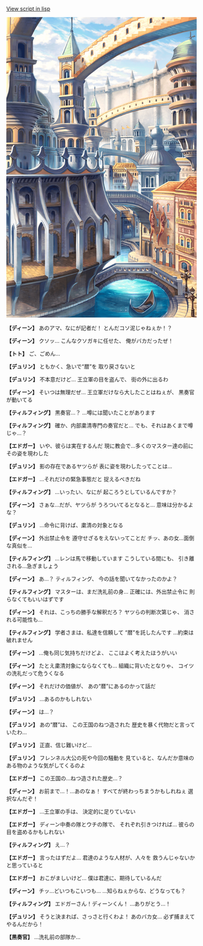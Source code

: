 [View script in lisp](../scripts/1630101.txt)

![006_town2.png](../images/backgrounds/006_town2.png)

**【ディーン】**
あのアマ、なにが記者だ！
とんだコソ泥じゃねぇか！？

**【ディーン】**
クソッ…
こんなクソガキに任せた、
俺がバカだったぜ！

**【トト】**
ご、ごめん…

**【デュリン】**
ともかく、急いで“暦”を
取り戻さないと

**【デュリン】**
不本意だけど…
王立軍の目を盗んで、
街の外に出るわ

**【ディーン】**
そいつは無理だぜ…
王立軍だけなら大したことはねぇが、
黒奏官が動いてる

**【ティルフィング】**
黒奏官…？
…噂には聞いたことがあります

**【ティルフィング】**
確か、内部粛清専門の奏官だと…
でも、それはあくまで噂じゃ…？

**【エドガー】**
いや、彼らは実在するんだ
現に教会で…多くのマスター達の前に
その姿を現わした

**【デュリン】**
影の存在であるヤツらが
表に姿を現わしたってことは…

**【エドガー】**
…それだけの緊急事態だと
捉えるべきだね

**【ティルフィング】**
…いったい、なにが
起ころうとしているんですか？

**【ディーン】**
さぁな…だが、ヤツらが
うろついてるとなると…
意味は分かるよな？

**【デュリン】**
…命令に背けば、粛清の対象となる

**【ディーン】**
外出禁止令を
遵守せざるをえないってことだ
チッ、あの女…面倒な真似を…

**【ティルフィング】**
…レンは馬で移動しています
こうしている間にも、
引き離される…急ぎましょう

**【ディーン】**
あ…？
ティルフィング、
今の話を聞いてなかったのかよ？

**【ティルフィング】**
マスターは、まだ洗礼前の身…
正確には、外出禁止令に
則らなくてもいいはずです

**【ディーン】**
それは、こっちの勝手な解釈だろ？
ヤツらの判断次第じゃ、
消される可能性も…

**【ティルフィング】**
学者さまは、私達を信頼して
“暦”を託したんです
…約束は破れません

**【ディーン】**
…俺も同じ気持ちだけどよ、
ここはよく考えたほうがいい

**【ディーン】**
たとえ粛清対象にならなくても…
組織に背いたとなりゃ、
コイツの洗礼だって危うくなる

**【ディーン】**
それだけの価値が、
あの“暦”にあるのかって話だ

**【デュリン】**
…あるのかもしれない

**【ディーン】**
は…？

**【デュリン】**
あの“暦”は、
この王国のねつ造された
歴史を暴く代物だと言っていたわ…

**【デュリン】**
正直、信じ難いけど…

**【デュリン】**
フレンネル大公の死や今回の騒動を
見ていると、なんだか意味の
ある物のような気がしてくるのよ

**【エドガー】**
この王国の…ねつ造された歴史…？

**【ディーン】**
お前まで…！…あのなぁ！
すべてが終わっちまうかもしれねぇ
選択なんだぞ！

**【エドガー】**
…王立軍の手は、
決定的に足りていない

**【エドガー】**
ディーン中奏の隊とウチの隊で、
それぞれ引きつければ…
彼らの目を盗めるかもしれない

**【ティルフィング】**
え…？

**【エドガー】**
言ったはずだよ…
君達のような人材が、人々を
救うんじゃないかと思っていると

**【エドガー】**
おこがましいけど…
僕は君達に、期待しているんだ

**【ディーン】**
チッ…どいつもこいつも…
…知らねぇからな、どうなっても？

**【ティルフィング】**
エドガーさん！ディーンくん！
…ありがとう…！

**【デュリン】**
そうと決まれば、さっさと行くわよ！
あのバカ女…
必ず捕まえてやるんだから！

**【黒奏官】**
…洗礼前の部隊か…